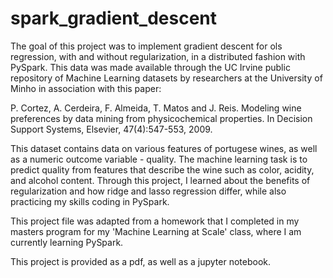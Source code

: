 # spark_gradient_descent

The goal of this project was to implement gradient descent for ols regression, with and without regularization, in a distributed fashion with PySpark. This data was made available through the UC Irvine public repository of Machine Learning datasets by researchers at the University of Minho in association with this paper:

P. Cortez, A. Cerdeira, F. Almeida, T. Matos and J. Reis. Modeling wine preferences by data mining from physicochemical properties. In Decision Support Systems, Elsevier, 47(4):547-553, 2009.

This dataset contains data on various features of portugese wines, as well as a numeric outcome variable - quality. The machine learning task is to predict quality from features that describe the wine such as color, acidity, and alcohol content. Through this project, I learned about the benefits of regularization and how ridge and lasso regression differ, while also practicing my skills coding in PySpark.

This project file was adapted from a homework that I completed in my masters program for my 'Machine Learning at Scale' class, where I am currently learning PySpark.

This project is provided as a pdf, as well as a jupyter notebook. 
